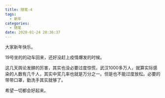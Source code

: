 ```yaml
---
title: 随笔-4
tags:
  - 新年
categories:
  - 随笔
date: 2020-01-24 20:36:37
---
```



大家新年快乐。

19号坐的的动车回来，还好没赶上疫情爆发的时候。

这几天舆论发酵的厉害，其实也没必要过度惊慌，武汉1000多万人，就算实际感染的人数有几千人，其实中奖几率也就是万分之一。但是也不能过度放松。必要的带带口罩，勤洗手其实就够了。


希望一切都会好起来。
